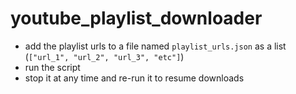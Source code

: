 # youtube_playlist_downloader

- add the playlist urls to a file named ```playlist_urls.json``` as a list (```["url_1", "url_2", "url_3", "etc"]```)
- run the script
- stop it at any time and re-run it to resume downloads
